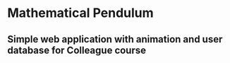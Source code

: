# Mathematical Pendulum
## Simple web application with animation and user database for Colleague course

